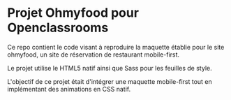 # Projet Ohmyfood pour Openclassrooms

Ce repo contient le code visant à reproduire la maquette établie pour le site ohmyfood, un site de réservation de restaurant mobile-first.

Le projet utilise le HTML5 natif ainsi que Sass pour les feuilles de style. 

L'objectif de ce projet était d'intégrer une maquette mobile-first tout en implémentant des animations en CSS natif. 
